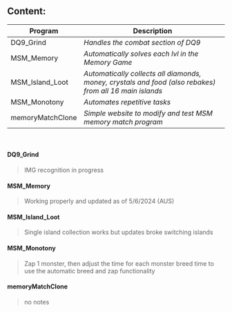 ## Content:
| **Program** | **Description** |
| --- | --- |
| DQ9_Grind | *Handles the combat section of DQ9* |
| MSM_Memory | *Automatically solves each lvl in the Memory Game* |
| MSM_Island_Loot | *Automatically collects all diamonds, money, crystals and food (also rebakes) from all 16 main islands* |
| MSM_Monotony | *Automates repetitive tasks* |
| memoryMatchClone | *Simple website to modify and test MSM memory match program* |
<br />

#### DQ9_Grind
> IMG recognition in progress

#### MSM_Memory
> Working properly and updated as of 5/6/2024 (AUS)

#### MSM_Island_Loot
> Single island collection works but updates broke switching islands

#### MSM_Monotony
> Zap 1 monster, then adjust the time for each monster breed time to use the automatic breed and zap functionality

#### memoryMatchClone
> no notes
